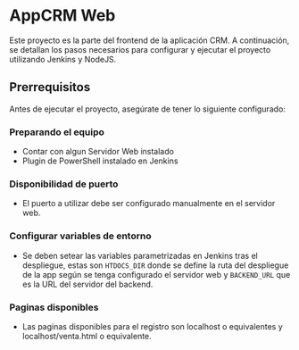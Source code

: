 # AppCRM Web

Este proyecto es la parte del frontend de la aplicación CRM. A continuación, se detallan los pasos necesarios para configurar y ejecutar el proyecto utilizando Jenkins y NodeJS.

## Prerrequisitos

Antes de ejecutar el proyecto, asegúrate de tener lo siguiente configurado:

### Preparando el equipo
   - Contar con algun Servidor Web instalado
   - Plugin de PowerShell instalado en Jenkins

### Disponibilidad de puerto
   - El puerto a utilizar debe ser configurado manualmente en el servidor web.

### Configurar variables de entorno
   - Se deben setear las variables parametrizadas en Jenkins tras el despliegue, estas son `HTDOCS_DIR` donde se define la ruta del despliegue de la app según se tenga configurado el servidor web y `BACKEND_URL` que es la URL del servidor del backend.

### Paginas disponibles
   - Las paginas disponibles para el registro son localhost o equivalentes y localhost/venta.html o equivalente.